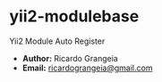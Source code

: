 # yii2-modulebase
Yii2 Module Auto Register

* **Author:** Ricardo Grangeia
* **Email:** ricardograngeia@gmail.com